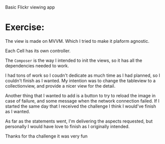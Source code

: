 Basic Flickr viewing app

Exercise:
=======

The view is made on MVVM. Which I tried to make it plaform agnostic.

Each Cell has its own controller. 

The `Composer` is the way I intended to init the views, so it has all the dependencies needed to work.

I had tons of work so I coudn't dedicate as much time as I had planned, so I couldn't finish as I wanted. My intention was to change the tableview to a collectionview, and provide a nicer view for the detail.

Another thing that I wanted to add is a button to try to reload the image in case of failure, and some message when the network connection failed. If I started the same day that I received the challenge I think I would've finish as I wanted. 

As far as the statements went, I'm delivering the aspects requested, but personally I would have love to finish as I originally intended.

Thanks for tha challenge it was very fun 
